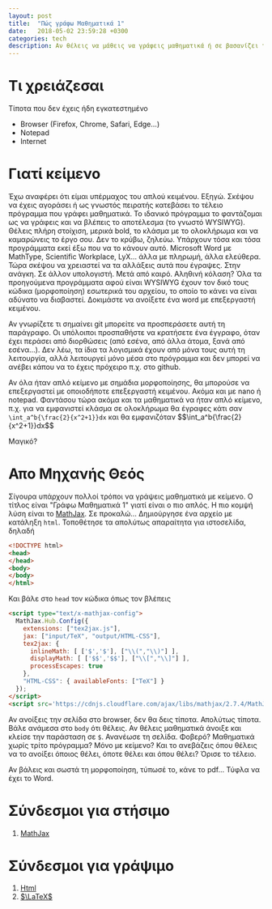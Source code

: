 ```yaml
---
layout: post
title:  "Πώς γράφω Μαθηματικά 1"
date:   2018-05-02 23:59:28 +0300
categories: tech
description: Αν θέλεις να μάθεις να γράφεις μαθηματικά ή σε βασανίζει το πρόγραμμα που χρησιμοποιείς.
---
```


# Τι χρειάζεσαι
Τίποτα που δεν έχεις ήδη εγκατεστημένο
- Browser (Firefox, Chrome, Safari, Edge...)
- Notepad
- Internet

# Γιατί κείμενο
Έχω αναφέρει ότι είμαι υπέρμαχος του απλού κειμένου. Εξηγώ. Σκέψου να έχεις αγοράσει ή ως γνωστός πειρατής κατεβάσει το τέλειο πρόγραμμα που γράφει μαθηματικά. Το ιδανικό πρόγραμμα το φαντάζομαι ως να γράφεις και να βλέπεις το αποτέλεσμα (το γνωστό WYSIWYG). Θέλεις πλήρη στοίχιση, μερικά bold, το κλάσμα με το ολοκλήρωμα και να καμαρώνεις το έργο σου. Δεν το κρύβω, ζηλεύω. Υπάρχουν τόσα και τόσα προγράμματα εκεί έξω που να το κάνουν αυτό. Microsoft Word με MathType, Scientific Workplace, LyX... άλλα με πληρωμή, άλλα ελεύθερα. Τώρα σκέψου να χρειαστεί να τα αλλάξεις αυτά που έγραψες. Στην ανάγκη. Σε άλλον υπολογιστή. Μετά από καιρό. Αληθινή κόλαση? Όλα τα προηγούμενα προγράμματα αφού είναι WYSIWYG έχουν τον δικό τους κώδικα (μορφοποίηση) εσωτερικά του αρχείου, το οποίο το κάνει να είναι αδύνατο να διαβαστεί. Δοκιμάστε να ανοίξετε ένα word με επεξεργαστή κειμένου.

Αν γνωρίζετε τι σημαίνει git μπορείτε να προσπεράσετε αυτή τη παράγραφο. Οι υπόλοιποι προσπαθήστε να κρατήσετε ένα έγγραφο, όταν έχει περάσει από διορθώσεις (από εσένα, από άλλα άτομα, ξανά από εσένα...). Δεν λέω, τα ίδια τα λογισμικά έχουν από μόνα τους αυτή τη λειτουργία, αλλά λειτουργεί μόνο μέσα στο πρόγραμμα και δεν μπορεί να ανέβει κάπου να το έχεις πρόχειρο π.χ. στο github.

Αν όλα ήταν απλό κείμενο με σημάδια μορφοποίησης, θα μπορούσε να επεξεργαστεί με οποιοδήποτε επεξεργαστή κειμένου. Ακόμα και με nano ή notepad. Φαντάσου τώρα ακόμα και τα μαθηματικά να ήταν απλό κείμενο, π.χ. για να εμφανιστεί κλάσμα σε ολοκλήρωμα θα έγραφες κάτι σαν `\int_a^b{\frac{2}{x^2+1}}dx` και θα εμφανιζόταν \$\$\int_a^b{\frac{2}{x^2+1}}dx\$\$

Μαγικό?

# Απο Μηχανής Θεός
Σίγουρα υπάρχουν πολλοί τρόποι να γράψεις μαθηματικά με κείμενο. Ο τίτλος είναι "Γράφω Μαθηματικά 1" γιατί είναι ο πιο απλός. Η πιο κομψή λύση είναι το [MathJax](https://www.mathjax.org/). Σε προκαλώ... Δημιούργησε ένα αρχείο με κατάληξη `html`. Τοποθέτησε τα απολύτως απαραίτητα για ιστοσελίδα, δηλαδή

```html
<!DOCTYPE html>
<head>
</head>
<body>
</body>
</html>
```

Και βάλε στο `head` τον κώδικα όπως τον βλέπεις

```html
<script type="text/x-mathjax-config">
  MathJax.Hub.Config({
    extensions: ["tex2jax.js"],
    jax: ["input/TeX", "output/HTML-CSS"],
    tex2jax: {
      inlineMath: [ ['$','$'], ["\\(","\\)"] ],
      displayMath: [ ['$$','$$'], ["\\[","\\]"] ],
      processEscapes: true
    },
    "HTML-CSS": { availableFonts: ["TeX"] }
  });
</script>
<script src='https://cdnjs.cloudflare.com/ajax/libs/mathjax/2.7.4/MathJax.js?config=TeX-MML-AM_CHTML' async></script>
```

Αν ανοίξεις την σελίδα στο browser, δεν θα δεις τίποτα. Απολύτως τίποτα. Βάλε ανάμεσα στο `body` ότι θέλεις. Αν θέλεις μαθηματικά άνοιξε και κλείσε την παράσταση σε `$`. Ανανέωσε τη σελίδα. Φοβερό? Μαθηματικά χωρίς τρίτο πρόγραμμα? Μόνο με κείμενο? Και το ανεβάζεις όπου θέλεις να το ανοίξει όποιος θέλει, όποτε θέλει και όπου θέλει? Όρισε το τέλειο.

Αν βάλεις και σωστά τη μορφοποίηση, τύπωσέ το, κάνε το pdf... Τύφλα να έχει το Word.

# Σύνδεσμοι για στήσιμο

1. [MathJax](https://www.mathjax.org/)

# Σύνδεσμοι για γράψιμο

1. [Html](https://www.w3schools.com/html/html_intro.asp)
2. [$\LaTeX$](https://en.wikibooks.org/wiki/LaTeX/Mathematics)
